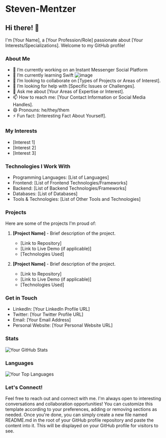 # Steven-Mentzer

## Hi there! 👋

I'm [Your Name], a [Your Profession/Role] passionate about [Your Interests/Specializations]. Welcome to my GitHub profile!

### About Me

- 🔭 I’m currently working on an Instant Messenger Social Platform
- 🌱 I’m currently learning Swift ![image](https://github.com/stevenfmentzer/stevenfmentzer/assets/60716098/c4c8c7da-0f08-4f6c-ba46-c79261ab9a29)
- 👯 I’m looking to collaborate on [Types of Projects or Areas of Interest].
- 🤔 I’m looking for help with [Specific Issues or Challenges].
- 💬 Ask me about [Your Areas of Expertise or Interest].
- 📫 How to reach me: [Your Contact Information or Social Media Handles].
- 😄 Pronouns: he/they/them
- ⚡ Fun fact: [Interesting Fact About Yourself].

### My Interests

- [Interest 1]
- [Interest 2]
- [Interest 3]

### Technologies I Work With

- Programming Languages: [List of Languages]
- Frontend: [List of Frontend Technologies/Frameworks]
- Backend: [List of Backend Technologies/Frameworks]
- Databases: [List of Databases]
- Tools & Technologies: [List of Other Tools and Technologies]

### Projects

Here are some of the projects I'm proud of:

1. **[Project Name]** - Brief description of the project.
   - [Link to Repository]
   - [Link to Live Demo (if applicable)]
   - [Technologies Used]

2. **[Project Name]** - Brief description of the project.
   - [Link to Repository]
   - [Link to Live Demo (if applicable)]
   - [Technologies Used]

### Get in Touch

- LinkedIn: [Your LinkedIn Profile URL]
- Twitter: [Your Twitter Profile URL]
- Email: [Your Email Address]
- Personal Website: [Your Personal Website URL]

### Stats

![Your GitHub Stats](https://github-readme-stats.vercel.app/api?username=yourusername&show_icons=true&theme=radical)

### Languages

![Your Top Languages](https://github-readme-stats.vercel.app/api/top-langs/?username=yourusername&layout=compact&theme=radical)

### Let's Connect!

Feel free to reach out and connect with me. I'm always open to interesting conversations and collaboration opportunities!
You can customize this template according to your preferences, adding or removing sections as needed. Once you're done, you can simply create a new file named README.md in the root of your GitHub profile repository and paste the content into it. This will be displayed on your GitHub profile for visitors to see.
